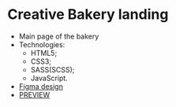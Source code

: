 # Creative Bakery landing
- Main page of the bakery
- Technologies:
  - HTML5;
  - CSS3;
  - SASS(SCSS);
  - JavaScript.
- [Figma design](https://www.figma.com/file/zIi6yfSpSIV4dnTzwaXSjt/Bakerlab?node-id=0%3A1)
- [PREVIEW](https://stasianich.github.io/layout_creativeBakery/)
